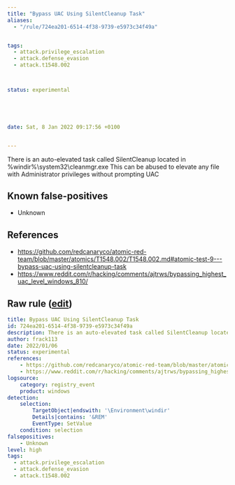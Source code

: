 ```yaml
---
title: "Bypass UAC Using SilentCleanup Task"
aliases:
  - "/rule/724ea201-6514-4f38-9739-e5973c34f49a"


tags:
  - attack.privilege_escalation
  - attack.defense_evasion
  - attack.t1548.002



status: experimental





date: Sat, 8 Jan 2022 09:17:56 +0100


---
```


There is an auto-elevated task called SilentCleanup located in %windir%\system32\cleanmgr.exe This can be abused to elevate any file with Administrator privileges without prompting UAC

<!--more-->


## Known false-positives

* Unknown



## References

* https://github.com/redcanaryco/atomic-red-team/blob/master/atomics/T1548.002/T1548.002.md#atomic-test-9---bypass-uac-using-silentcleanup-task
* https://www.reddit.com/r/hacking/comments/ajtrws/bypassing_highest_uac_level_windows_810/


## Raw rule ([edit](https://github.com/SigmaHQ/sigma/edit/master/rules/windows/registry_event/registry_event_bypass_uac_using_silentcleanup_task.yml))
```yaml
title: Bypass UAC Using SilentCleanup Task
id: 724ea201-6514-4f38-9739-e5973c34f49a
description: There is an auto-elevated task called SilentCleanup located in %windir%\system32\cleanmgr.exe This can be abused to elevate any file with Administrator privileges without prompting UAC
author: frack113
date: 2022/01/06
status: experimental
references:
    - https://github.com/redcanaryco/atomic-red-team/blob/master/atomics/T1548.002/T1548.002.md#atomic-test-9---bypass-uac-using-silentcleanup-task
    - https://www.reddit.com/r/hacking/comments/ajtrws/bypassing_highest_uac_level_windows_810/
logsource:
    category: registry_event
    product: windows
detection:
    selection:
        TargetObject|endswith: '\Environment\windir'
        Details|contains: '&REM'
        EventType: SetValue
    condition: selection
falsepositives:
    - Unknown
level: high
tags:
  - attack.privilege_escalation
  - attack.defense_evasion
  - attack.t1548.002
```
